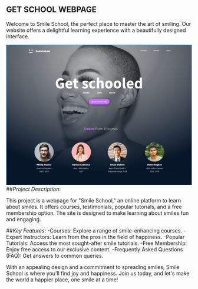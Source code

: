 ## GET SCHOOL WEBPAGE
Welcome to Smile School, the perfect place to master the art of smiling. Our website offers a delightful learning experience with a beautifully designed interface.

![Smile School Logo](./img/firstpg.png)
##*Project Description*:

This project is a webpage for "Smile School," an online platform to learn about smiles. It offers courses, testimonials, popular tutorials, and a free membership option. The site is designed to make learning about smiles fun and engaging.

##*Key Features*:
-Courses: Explore a range of smile-enhancing courses.
-Expert Instructors: Learn from the pros in the field of happiness.
-Popular Tutorials: Access the most sought-after smile tutorials.
-Free Membership: Enjoy free access to our exclusive content.
-Frequently Asked Questions (FAQ): Get answers to common queries.

With an appealing design and a commitment to spreading smiles, Smile School is where you'll find joy and happiness. Join us today, and let's make the world a happier place, one smile at a time!

